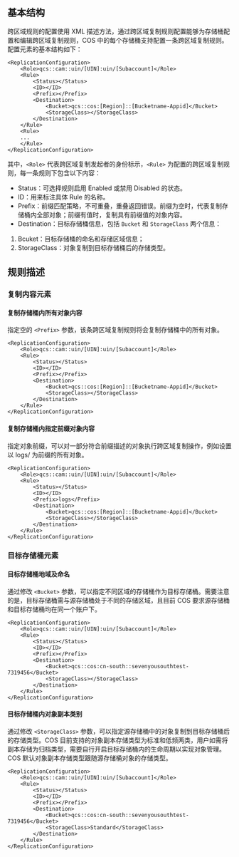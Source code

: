 ## 基本结构
跨区域规则的配置使用 XML 描述方法，通过跨区域复制规则配置能够为存储桶配置和编辑跨区域复制规则，COS 中的每个存储桶支持配置一条跨区域复制规则。配置元素的基本结构如下：

```
<ReplicationConfiguration>
	<Role>qcs::cam::uin/[UIN]:uin/[Subaccount]</Role>
	<Rule>
        <Status></Status>
        <ID></ID>
        <Prefix></Prefix>
        <Destination>
            <Bucket>qcs::cos:[Region]::[Bucketname-Appid]</Bucket>
            <StorageClass></StorageClass>
        </Destination>
	</Rule>
	<Rule>
	...
	</Rule>
</ReplicationConfiguration>
```

其中，`<Role>` 代表跨区域复制发起者的身份标示，`<Rule>` 为配置的跨区域复制规则，每一条规则下包含以下内容：
- Status：可选择规则启用 Enabled 或禁用 Disabled 的状态。
- ID：用来标注具体 Rule 的名称。
- Prefix：前缀匹配策略，不可重叠，重叠返回错误。前缀为空时，代表复制存储桶内全部对象；前缀有值时，复制具有前缀值的对象内容。
- Destination：目标存储桶信息，包括 `Bucket` 和 `StorageClass` 两个信息：
 1. Bcuket：目标存储桶的命名和存储区域信息；
 2. StorageClass：对象复制到目标存储桶后的存储类型。

## 规则描述
### 复制内容元素

#### 复制存储桶内所有对象内容

指定空的 `<Prefix>` 参数，该条跨区域复制规则将会复制存储桶中的所有对象。

```
<ReplicationConfiguration>
	<Role>qcs::cam::uin/[UIN]:uin/[Subaccount]</Role>
	<Rule>
        <Status></Status>
        <ID></ID>
        <Prefix></Prefix>
        <Destination>
            <Bucket>qcs::cos:[Region]::[Bucketname-Appid]</Bucket>
            <StorageClass></StorageClass>
        </Destination>
	</Rule>
</ReplicationConfiguration>
```

#### 复制存储桶内指定前缀对象内容
指定对象前缀，可以对一部分符合前缀描述的对象执行跨区域复制操作，例如设置以 logs/ 为前缀的所有对象。

```
<ReplicationConfiguration>
	<Role>qcs::cam::uin/[UIN]:uin/[Subaccount]</Role>
	<Rule>
        <Status></Status>
        <ID></ID>
        <Prefix>logs</Prefix>
        <Destination>
            <Bucket>qcs::cos:[Region]::[Bucketname-Appid]</Bucket>
            <StorageClass></StorageClass>
        </Destination>
	</Rule>
</ReplicationConfiguration>
```

### 目标存储桶元素
#### 目标存储桶地域及命名

通过修改 `<Bucket>` 参数，可以指定不同区域的存储桶作为目标存储桶。需要注意的是，目标存储桶需与源存储桶处于不同的存储区域，且目前 COS 要求源存储桶和目标存储桶均在同一个账户下。

```
<ReplicationConfiguration>
	<Role>qcs::cam::uin/[UIN]:uin/[Subaccount]</Role>
	<Rule>
        <Status></Status>
        <ID></ID>
        <Prefix></Prefix>
        <Destination>
            <Bucket>qcs::cos:cn-south::sevenyousouthtest-7319456</Bucket>
            <StorageClass></StorageClass>
        </Destination>
	</Rule>
</ReplicationConfiguration>
```

#### 目标存储桶内对象副本类别
通过修改 `<StorageClass>` 参数，可以指定源存储桶中的对象复制到目标存储桶后的存储类型。COS 目前支持的对象副本存储类型为标准和低频两类，用户如需将副本存储为归档类型，需要自行开启目标存储桶内的生命周期以实现对象管理。COS 默认对象副本存储类型跟随源存储桶对象的存储类型。

```
<ReplicationConfiguration>
	<Role>qcs::cam::uin/[UIN]:uin/[Subaccount]</Role>
	<Rule>
        <Status></Status>
        <ID></ID>
        <Prefix></Prefix>
        <Destination>
            <Bucket>qcs::cos:cn-south::sevenyousouthtest-7319456</Bucket>
            <StorageClass>Standard</StorageClass>
        </Destination>
	</Rule>
</ReplicationConfiguration>
```
